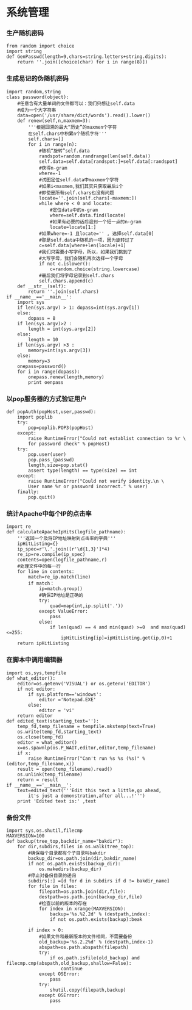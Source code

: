 系统管理
=====================
### 生产随机密码

    from random import choice
    import string
    def GenPasswd(length=9,chars=string.letters+string.digits):
        return ''.join([choice(char) for i in range(8)])

### 生成易记的伪随机密码

    import random,string
    class password(object):
        #任意含有大量单词的文件都可以：我们只想让self.data
        #成为一个大字符串
        data=open('/usr/share/dict/words').read().lower()
        def renew(self,n,maxmem=3):
            '''根据回溯的最大“历史”的maxmen个字符
            在self.chars中积累n个随机字符'''
            self.chars=[]
            for i in range(n):
                #随机“旋转”self.data
                randspot=random.randrange(len(self.data))
                self.data=self.data[randspot:]+self.data[:randspot]
                #获得n-gram
                where=-1
                #试图定位self.data中maxmem个字符
                #如果i<maxmem,我们其实只获取最后i个
                #即使是所有self.chars也没有问题
                locate=''.join(self.chars[-maxmem:])
                while where < 0 and locate:
                    #定位data中的n-gram
                    where=self.data.find(locate)
                    #如果有必要的话后退到一个短一点的n-gram
                    locate=locate[1:]
                #如果where=-1 且locate='' , 选择self.data[0]
                #那是self.data中随机的一项，因为旋转过了
                c=self.data[where+len(locale)+1]
                #我们只需要小写字母，所以，如果我们挑到了
                #大写字母，我们会随机再次选择一个字母
                if not c.islower():
                    c=random.choice(string.lowercase)
                #最后我们将字母记录到self.chars
                self.chars.append(c)
        def __str__(self):
            return ''.join(self.chars)
    if __name__=='__main__':
        import sys
        if len(sys.argv) > 1: dopass=int(sys.argv[1])
        else:
            dopass = 8
        if len(sys.argv)>2 :
            length = int(sys.argv[2])
        else:
            length = 10
        if len(sys.argv) >3 :
            memory=int(sys.argv[3])
        else:
            memory=3
        onepass=password()
        for i in range(dopass):
            onepass.renew(length,memory)
            print oenpass

### 以pop服务器的方式验证用户

    def popAuth(popHost,user,passwd):
        import poplib
        try:
            pop=poplib.POP3(popHost)
        except:
            raise RuntimeError("Could not establist connection to %r \
            for password check" % popHost)
        try:
            pop.user(user)
            pop.pass_(passwd)
            length,size=pop.stat()
            assert type(length) == type(size) == int
        except:
            raise RuntimeError("Could not verify identity.\n \
            User name %r or password incorrect." % user)
        finally:
            pop.quit()


### 统计Apache中每个IP的点击率

    import re
    def calculateApacheIpHits(logfile_pathname):
        '''返回一个及将IP地址映射到点击率的字典'''
        ipHitListing={}
        ip_spec=r'\.'.join([r'\d{1,3}']*4)
        re_ip=re.compile(ip_spec)
        contents=open(logfile_pathname,r)
        #处理文件中的每一行
        for line in contents:
            match=re_ip.match(line)
            if match：
                ip=match.group()
                #确保IP地址是正确的
                try:
                    quad=map(int,ip.split('.'))
                except ValueError:
                    pass
                else:
                    if len(quad) == 4 and min(quad) >=0  and max(quad)<=255:
                        ipHitListing[ip]=ipHitListing.get(ip,0)+1
        return ipHitListing

### 在脚本中调用编辑器

    import os,sys,tempfile
    def what_editor():
        editor=os.getenv('VISUAL') or os.getenv('EDITOR')
        if not editor:
            if sys.platform=='windows':
                editor ='Notepad.EXE'
            else:
                editor = 'vi'
        return editor
    def edited_text(starting_text=''):
        temp_fd,temp_filename = tempfile.mkstemp(text=True)
        os.write(temp_fd,starting_text)
        os.close(temp_fd)
        editor = what_editor()
        x=os.spawnlp(os.P_WAIT,editor,editor,temp_filename)
        if x:
            raise RuntimeError("Can't run %s %s (%s)" % (editor,temp_filename,x))
        result = open(temp_filename).read()
        os.unlink(temp_filename)
        return = result
    if __name__=='__main__':
        text=edited_text('''Edit this text a little,go ahead,
            it's just a demonstration,after all...!''')
        print 'Edited text is:' ,text


### 备份文件

    import sys,os.shutil,filecmp
    MAXVERSION=100
    def backup(tree_top,backdir_name="bakdir"):
        for dir,subdirs,files in os.walk(tree_top):
            #确保每个目录都有个子目录叫bakdir
            backup_dir=os.path.join(dir,bakdir_name)
            if not os.path.exists(backup_dir):
                os.makedirs(backup_dir)
            #停止对备份目录的递归
            subdirs[:] =[d for d in subdirs if d != bakdir_name]
            for file in files:
                filepath=os.path.join(dir,file):
                destpath=os.path.join(backup_dir,file)
                #检查以前的版本的存在
                for index in xrange(MAXVERSION):
                    backup='%s.%2.2d' % (destpath,index):
                    if not os.path.exists(backup):beak

            if index > 0:
                #如果文件和最新版本的文件相同，不需要备份
                old_backup='%s.2.2%d' % (destpath,index-1)
                abspath=os.path.abspath(filepath)
                try:
                    if os.path.isfile(old_backup) and filecmp.cmp(abspath,old_backup,shallow=False):
                        continue
                except OSError:
                    pass
                try:
                    shutil.copy(filepath,backup)
                except OSError:
                    pass
